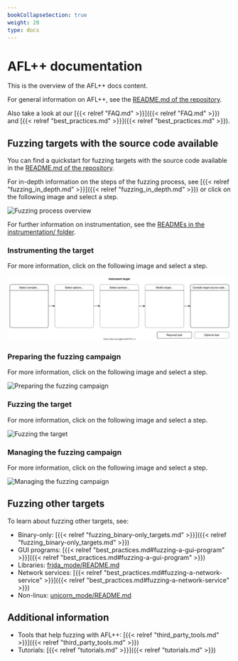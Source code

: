 ```yaml
---
bookCollapseSection: true
weight: 20
type: docs
---
```


# AFL++ documentation

This is the overview of the AFL++ docs content.

For general information on AFL++, see the
[README.md of the repository](https://github.com/AFLplusplus/AFLplusplus/blob/stable/docs/../README.md).

Also take a look at our [{{< relref "FAQ.md" >}}]({{< relref "FAQ.md" >}}) and
[{{< relref "best_practices.md" >}}]({{< relref "best_practices.md" >}}).

## Fuzzing targets with the source code available

You can find a quickstart for fuzzing targets with the source code available in
the [README.md of the repository](https://github.com/AFLplusplus/AFLplusplus/blob/stable/docs/../README.md#quick-start-fuzzing-with-afl).

For in-depth information on the steps of the fuzzing process, see
[{{< relref "fuzzing_in_depth.md" >}}]({{< relref "fuzzing_in_depth.md" >}}) or click on the following
image and select a step.

![Fuzzing process overview](https://raw.githubusercontent.com/AFLplusplus/AFLplusplus/dev/docs/resources/0_fuzzing_process_overview.drawio.svg "Fuzzing process overview")

For further information on instrumentation, see the
[READMEs in the instrumentation/ folder](https://github.com/AFLplusplus/AFLplusplus/blob/stable/docs/../instrumentation/).

### Instrumenting the target

For more information, click on the following image and select a step.

![Instrumenting the target](https://raw.githubusercontent.com/AFLplusplus/AFLplusplus/dev/docs/resources/1_instrument_target.drawio.svg "Instrumenting the target")

### Preparing the fuzzing campaign

For more information, click on the following image and select a step.

![Preparing the fuzzing campaign](https://raw.githubusercontent.com/AFLplusplus/AFLplusplus/dev/docs/resources/2_prepare_campaign.drawio.svg "Preparing the fuzzing campaign")

### Fuzzing the target

For more information, click on the following image and select a step.

![Fuzzing the target](https://raw.githubusercontent.com/AFLplusplus/AFLplusplus/dev/docs/resources/3_fuzz_target.drawio.svg "Fuzzing the target")

### Managing the fuzzing campaign

For more information, click on the following image and select a step.

![Managing the fuzzing campaign](https://raw.githubusercontent.com/AFLplusplus/AFLplusplus/dev/docs/resources/4_manage_campaign.drawio.svg "Managing the fuzzing campaign")

## Fuzzing other targets

To learn about fuzzing other targets, see:

* Binary-only: [{{< relref "fuzzing_binary-only_targets.md" >}}]({{< relref "fuzzing_binary-only_targets.md" >}})
* GUI programs:
  [{{< relref "best_practices.md#fuzzing-a-gui-program" >}}]({{< relref "best_practices.md#fuzzing-a-gui-program" >}})
* Libraries: [frida_mode/README.md](https://github.com/AFLplusplus/AFLplusplus/blob/stable/docs/../frida_mode/README.md)
* Network services:
  [{{< relref "best_practices.md#fuzzing-a-network-service" >}}]({{< relref "best_practices.md#fuzzing-a-network-service" >}})
* Non-linux: [unicorn_mode/README.md](https://github.com/AFLplusplus/AFLplusplus/blob/stable/docs/../unicorn_mode/README.md)

## Additional information

* Tools that help fuzzing with AFL++:
  [{{< relref "third_party_tools.md" >}}]({{< relref "third_party_tools.md" >}})
* Tutorials: [{{< relref "tutorials.md" >}}]({{< relref "tutorials.md" >}})